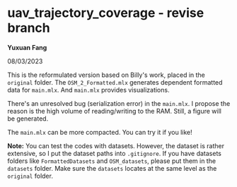 # uav_trajectory_coverage - revise branch

**Yuxuan Fang**

08/03/2023

This is the reformulated version based on Billy's work, placed in the `original` folder. The `OSM_2_Formatted.mlx` generates dependent formatted data for `main.mlx`. And `main.mlx` provides visualizations.

There's an unresolved bug (serialization error) in the `main.mlx`. I propose the reason is the high volume of reading/writing to the RAM. Still, a figure will be generated.

The `main.mlx` can be more compacted. You can try it if you like!

**Note:** You can test the codes with datasets. However, the dataset is rather extensive, so I put the dataset paths into `.gitignore`.
If you have datasets folders like `FormattedDatasets` and `OSM_datasets`, please put them in the `datasets` folder. Make sure the `datasets` locates at the same level as the `original` folder.
